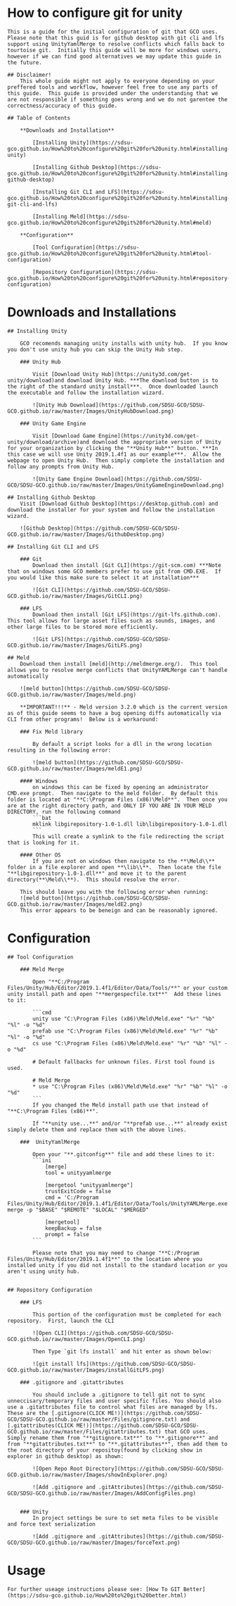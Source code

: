# How to configure git for unity

    This is a guide for the initial configuration of git that GCO uses.  Please note that this guid is for github desktop with git cli and lfs support using UnityYamlMerge to resolve conflicts which falls back to tourtoise git.  Initially this guide will be more for windows users, however if we can find good alternatives we may update this guide in the future.

    ## Disclaimer!
        This whole guide might not apply to everyone depending on your preffered tools and workflow, however feel free to use any parts of this guide.  This guide is provided under the understanding that we are not responsible if something goes wrong and we do not garentee the correctness/accuracy of this guide.
    
    ## Table of Contents
    
        **Downloads and Installation**
        
            [Installing Unity](https://sdsu-gco.github.io/How%20to%20configure%20git%20for%20unity.html#installing-unity)
            
            [Installing Github Desktop](https://sdsu-gco.github.io/How%20to%20configure%20git%20for%20unity.html#installing-github-desktop)
            
            [Installing Git CLI and LFS](https://sdsu-gco.github.io/How%20to%20configure%20git%20for%20unity.html#installing-git-cli-and-lfs)
            
            [Installing Meld](https://sdsu-gco.github.io/How%20to%20configure%20git%20for%20unity.html#meld)
        
        **Configuration**
        
            [Tool Configuration](https://sdsu-gco.github.io/How%20to%20configure%20git%20for%20unity.html#tool-configuration)
            
            [Repository Configuration](https://sdsu-gco.github.io/How%20to%20configure%20git%20for%20unity.html#repository-configuration)



# Downloads and Installations

    ## Installing Unity

        GCO recomends managing unity installs with unity hub.  If you know you don't use unity hub you can skip the Unity Hub step.

        ### Unity Hub

            Visit [Download Unity Hub](https://unity3d.com/get-unity/download)and download Unity Hub. ***The download button is to the right of the standard unity install***.  Once downloaded launch the executable and follow the installation wizard.

            ![Unity Hub Download](https://github.com/SDSU-GCO/SDSU-GCO.github.io/raw/master/Images/UnityHubDownload.png)

        ### Unity Game Engine

            Visit [Download Game Engine](https://unity3d.com/get-unity/download/archive)and download the appropriate version of Unity for your organization by clicking the "**Unity Hub**" button. ***In this case we will use Unity 2019.1.4f1 as our example***.  Allow the webpage to open Unity Hub.  Then simply complete the installation and follow any prompts from Unity Hub.

            ![Unity Game Engine Download](https://github.com/SDSU-GCO/SDSU-GCO.github.io/raw/master/Images/UnityGameEngineDownload.png)

    ## Installing Github Desktop
        Visit [Download Github Desktop](https://desktop.github.com) and download the installer for your system and follow the installation wizard.
      
        ![Github Desktop](https://github.com/SDSU-GCO/SDSU-GCO.github.io/raw/master/Images/GithubDesktop.png)

    ## Installing Git CLI and LFS

        ### Git
            Download then install [Git CLI](https://git-scm.com) ***Note that on windows some GCO members prefer to use git from CMD.EXE.  If you would like this make sure to select it at installation***

            ![Git CLI](https://github.com/SDSU-GCO/SDSU-GCO.github.io/raw/master/Images/GitCLI.png)

        ### LFS
            Download then install [Git LFS](https://git-lfs.github.com).  This tool allows for large asset files such as sounds, images, and other large files to be stored more efficiently.

            ![Git LFS](https://github.com/SDSU-GCO/SDSU-GCO.github.io/raw/master/Images/GitLFS.png)

    ## Meld
        Download then install [meld](http://meldmerge.org/).  This tool allows you to resolve merge conflicts that UnityYAMLMerge can't handle automatically

        ![meld button](https://github.com/SDSU-GCO/SDSU-GCO.github.io/raw/master/Images/meld.png)

        **IMPORTANT!!!** - Meld version 3.2.0 which is the current version as of this guide seems to have a bug opening diffs automatically via CLI from other programs!  Below is a workaround:

        ### Fix Meld library
            
            By default a script looks for a dll in the wrong location resulting in the following error:
                
            ![meld button](https://github.com/SDSU-GCO/SDSU-GCO.github.io/raw/master/Images/meldE1.png)
                
        #### Windows
            on windows this can be fixed by opening an administrator CMD.exe prompt.  Then navigate to the meld folder.  By default this folder is located at "**C:\Program Files (x86)\Meld**".  Then once you are at the right directory path, and ONLY IF YOU ARE IN YOUR MELD DIRECTORY, run the following command 
            ```bat
            mklink libgirepository-1.0-1.dll lib\libgirepository-1.0-1.dll
            ``` 
            This will create a symlink to the file redirecting the script that is looking for it.  
            
        #### Other OS
            If you are not on windows then navigate to the **\Meld\\** folder in a file explorer and open **\lib\\**.  Then locate the file "**libgirepository-1.0-1.dll**" and move it to the parent directory(**\Meld\\**).  This should resolve the error.
            
        This should leave you with the following error when running:
        ![meld button](https://github.com/SDSU-GCO/SDSU-GCO.github.io/raw/master/Images/meldE2.png)
        This error appears to be beneign and can be reasonably ignored.

# Configuration

    ## Tool Configuration
         
        ### Meld Merge

            Open "**C:/Program Files/Unity/Hub/Editor/2019.1.4f1/Editor/Data/Tools/**" or your custom unity install path and open "**mergespecfile.txt**"  Add these lines to it:

            ```cmd
            unity use "C:\Program Files (x86)\Meld\Meld.exe" "%r" "%b" "%l" -o "%d"
            prefab use "C:\Program Files (x86)\Meld\Meld.exe" "%r" "%b" "%l" -o "%d"
            cs use "C:\Program Files (x86)\Meld\Meld.exe" "%r" "%b" "%l" -o "%d"

            # Default fallbacks for unknown files. First tool found is used.

            # Meld Merge
            * use "C:\Program Files (x86)\Meld\Meld.exe" "%r" "%b" "%l" -o "%d"
            ```
            If you changed the Meld install path use that instead of "**C:\Program Files (x86)**".

            If "**unity use...**" and/or "**prefab use...**" already exist simply delete them and replace them with the above lines.

        ###  UnityYamlMerge

            Open your "**.gitconfig**" file and add these lines to it:
            ```ini
                [merge]
                tool = unityyamlmerge

                [mergetool "unityyamlmerge"]
                trustExitCode = false
                cmd = 'C:/Program Files/Unity/Hub/Editor/2019.1.4f1/Editor/Data/Tools/UnityYAMLMerge.exe' merge -p "$BASE" "$REMOTE" "$LOCAL" "$MERGED"
                
                [mergetool]
                keepBackup = false
                prompt = false
            ```

            Please note that you may need to change "**C:/Program Files/Unity/Hub/Editor/2019.1.4f1**" to the location where you installed unity if you did not install to the standard location or you aren't using unity hub.


    ## Repository Configuration

        ### LFS

            This portion of the configuration must be completed for each repository.  First, launch the CLI

            ![Open CLI](https://github.com/SDSU-GCO/SDSU-GCO.github.io/raw/master/Images/OpenCLI.png)

            Then Type `git lfs install` and hit enter as shown below:

            ![git install lfs](https://github.com/SDSU-GCO/SDSU-GCO.github.io/raw/master/Images/installGitLFS.png)

        ### .gitignore and .gitattributes

            You should include a .gitignore to tell git not to sync unneccisary/temporary files and user specific files. You should also use a .gitattributes file to control what files are managed by lfs.  These are the [.gitignore(CLICK ME!)](https://github.com/SDSU-GCO/SDSU-GCO.github.io/raw/master/Files/gitignore.txt) and [.gitattributes(CLICK ME!)](https://github.com/SDSU-GCO/SDSU-GCO.github.io/raw/master/Files/gitattributes.txt) that GCO uses.  Simply rename them from "**gitignore.txt**" to "**.gitignore**" and from "**gitattributes.txt**" to "**.gitattributes**", then add them to the root directory of your repositoy(found by clicking show in explorer in github desktop) as shown:

            ![Open Repo Root Directory](https://github.com/SDSU-GCO/SDSU-GCO.github.io/raw/master/Images/showInExplorer.png)

            ![Add .gitignore and .gitAttributes](https://github.com/SDSU-GCO/SDSU-GCO.github.io/raw/master/Images/AddConfigFiles.png)


        ### Unity
            In project settings be sure to set meta files to be visible and force text serialization

            ![Add .gitignore and .gitAttributes](https://github.com/SDSU-GCO/SDSU-GCO.github.io/raw/master/Images/forceText.png)

# Usage
    For further useage instructions please see: [How To GIT Better](https://sdsu-gco.github.io/How%20to%20git%20better.html)